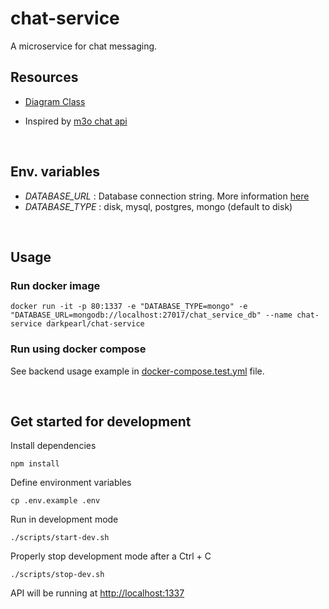 # chat-service

A microservice for chat messaging.

## Resources
* [Diagram Class](https://drive.google.com/file/d/1x2E08UuK3i-zrPaa0mz-p8hxthyV-HCZ/view?usp=sharing)

* Inspired by [m3o chat api](https://m3o.com/chat/api)

<br>

## Env. variables

- *DATABASE_URL* : Database connection string. More information [here](https://sailsjs.com/documentation/reference/configuration/sails-config-datastores#the-connection-url)
- *DATABASE_TYPE* : disk, mysql, postgres, mongo (default to disk)

<br>

## Usage

### Run docker image

```shell
docker run -it -p 80:1337 -e "DATABASE_TYPE=mongo" -e "DATABASE_URL=mongodb://localhost:27017/chat_service_db" --name chat-service darkpearl/chat-service
```

### Run using docker compose
See backend usage example in [docker-compose.test.yml](./docker-compose.test.yml) file.

<br>

## Get started for development

Install dependencies
```shell
npm install
```

Define environment variables
```shell
cp .env.example .env
```

Run in development mode
```shell
./scripts/start-dev.sh
```

Properly stop development mode after a Ctrl + C
```shell
./scripts/stop-dev.sh
```

API will be running at [http://localhost:1337](http://localhost:1337)
